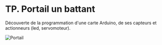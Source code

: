 # TP. Portail un battant

Découverte de la programmation d'une carte Arduino, de ses capteurs et actionneurs (led, servomoteur).

![Portail](https://technologieservices.fr/media/catalog/product/m/a/maquette_portail_arduino_275984_1_8807.jpg?optimize=high&bg-color=255,255,255&fit=bounds&height=700&width=700&canvas=700:700)